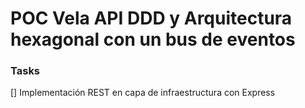 # POC Vela API DDD y Arquitectura hexagonal con un bus de eventos

### Tasks
[] Implementación REST en capa de infraestructura con Express
